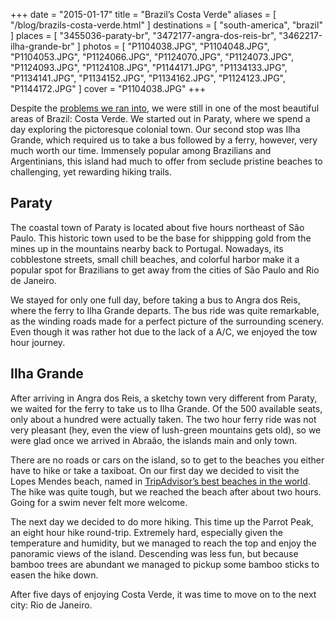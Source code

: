 +++
date    = "2015-01-17"
title   = "Brazil’s Costa Verde"
aliases = [ "/blog/brazils-costa-verde.html" ]
destinations = [ "south-america", "brazil" ]
places  = [ "3455036-paraty-br", "3472177-angra-dos-reis-br", "3462217-ilha-grande-br" ]
photos  = [
  "P1104038.JPG", "P1104048.JPG", "P1104053.JPG", "P1124066.JPG", "P1124070.JPG",
  "P1124073.JPG", "P1124093.JPG", "P1124108.JPG", "P1144171.JPG", "P1134133.JPG",
  "P1134141.JPG", "P1134152.JPG", "P1134162.JPG", "P1124123.JPG", "P1144172.JPG"
]
cover = "P1104038.JPG"
+++

Despite the [problems we ran into](/a-week-of-problems/), we were still in one of the most beautiful areas of Brazil: Costa Verde.  We started out in Paraty, where we spend a day exploring the pictoresque colonial town.  Our second stop was Ilha Grande, which required us to take a bus followed by a ferry, however, very much worth our time.  Immensely popular among Brazilians and Argentinians, this island had much to offer from seclude pristine beaches to challenging, yet rewarding hiking trails.
<!--more-->
## Paraty
The coastal town of Paraty is located about five hours northeast of São Paulo. This historic town used to be the base for shippping gold from the mines up in the mountains nearby back to Portugal. Nowadays, its cobblestone streets, small  chill beaches, and colorful harbor make it a popular spot for Brazilians to get away from the cities of São Paulo and Rio de Janeiro.

We stayed for only one full day, before taking a bus to Angra dos Reis, where the ferry to Ilha Grande departs. The bus ride was quite remarkable, as the winding roads made for a perfect picture of the surrounding scenery. Even though it was rather hot due to the lack of a  A/C, we enjoyed the tow hour journey.

## Ilha Grande
After arriving in Angra dos Reis, a sketchy town very different from Paraty, we waited for the ferry to take us to Ilha Grande. Of the 500 available seats, only about a hundred were actually taken. The two hour ferry ride was not very pleasant (hey, even the view of lush-green mountains gets old), so we were glad once we arrived in Abraão, the islands main and only town.

There are no roads or cars on the island, so to get to the beaches you either have to hike or take a taxiboat. On our first day we decided to visit the Lopes Mendes beach, named in [TripAdvisor’s best beaches in the world](http://www.tripadvisor.com/TravelersChoice-Beaches-cTop-g1). The hike was quite tough, but we reached the beach after about two hours. Going for a swim never felt more welcome.

The next day we decided to do more hiking. This time up the Parrot Peak, an eight hour hike round-trip. Extremely hard, especially given the temperature and humidity, but we managed to reach the top and enjoy the panoramic views of the island. Descending was less fun, but because bamboo trees are abundant we managed to pickup some bamboo sticks to easen the hike down.

After five days of enjoying Costa Verde, it was time to move on to the next city: Rio de Janeiro.